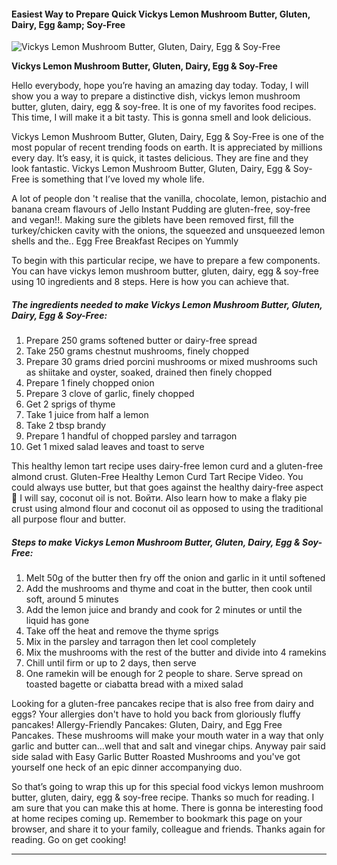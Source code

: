             

#### Easiest Way to Prepare Quick Vickys Lemon Mushroom Butter, Gluten, Dairy, Egg &amp;amp; Soy-Free

![Vickys Lemon Mushroom Butter, Gluten, Dairy, Egg &amp; Soy-Free](https://img-global.cpcdn.com/recipes/44997824/751x532cq70/vickys-lemon-mushroom-butter-gluten-dairy-egg-soy-free-recipe-main-photo.jpg)

**Vickys Lemon Mushroom Butter, Gluten, Dairy, Egg &amp; Soy-Free**

Hello everybody, hope you’re having an amazing day today. Today, I will show you a way to prepare a distinctive dish, vickys lemon mushroom butter, gluten, dairy, egg & soy-free. It is one of my favorites food recipes. This time, I will make it a bit tasty. This is gonna smell and look delicious.

Vickys Lemon Mushroom Butter, Gluten, Dairy, Egg & Soy-Free is one of the most popular of recent trending foods on earth. It is appreciated by millions every day. It’s easy, it is quick, it tastes delicious. They are fine and they look fantastic. Vickys Lemon Mushroom Butter, Gluten, Dairy, Egg & Soy-Free is something that I’ve loved my whole life.

A lot of people don 't realise that the vanilla, chocolate, lemon, pistachio and banana cream flavours of Jello Instant Pudding are gluten-free, soy-free and vegan!!. Making sure the giblets have been removed first, fill the turkey/chicken cavity with the onions, the squeezed and unsqueezed lemon shells and the.. Egg Free Breakfast Recipes on Yummly

To begin with this particular recipe, we have to prepare a few components. You can have vickys lemon mushroom butter, gluten, dairy, egg & soy-free using 10 ingredients and 8 steps. Here is how you can achieve that.

##### The ingredients needed to make Vickys Lemon Mushroom Butter, Gluten, Dairy, Egg & Soy-Free:

1.  Prepare 250 grams softened butter or dairy-free spread
2.  Take 250 grams chestnut mushrooms, finely chopped
3.  Prepare 30 grams dried porcini mushrooms or mixed mushrooms such as shiitake and oyster, soaked, drained then finely chopped
4.  Prepare 1 finely chopped onion
5.  Prepare 3 clove of garlic, finely chopped
6.  Get 2 sprigs of thyme
7.  Take 1 juice from half a lemon
8.  Take 2 tbsp brandy
9.  Prepare 1 handful of chopped parsley and tarragon
10.  Get 1 mixed salad leaves and toast to serve

This healthy lemon tart recipe uses dairy-free lemon curd and a gluten-free almond crust. Gluten-Free Healthy Lemon Curd Tart Recipe Video. You could always use butter, but that goes against the healthy dairy-free aspect 🙂 I will say, coconut oil is not. Войти. Also learn how to make a flaky pie crust using almond flour and coconut oil as opposed to using the traditional all purpose flour and butter.

##### Steps to make Vickys Lemon Mushroom Butter, Gluten, Dairy, Egg & Soy-Free:

1.  Melt 50g of the butter then fry off the onion and garlic in it until softened
2.  Add the mushrooms and thyme and coat in the butter, then cook until soft, around 5 minutes
3.  Add the lemon juice and brandy and cook for 2 minutes or until the liquid has gone
4.  Take off the heat and remove the thyme sprigs
5.  Mix in the parsley and tarragon then let cool completely
6.  Mix the mushrooms with the rest of the butter and divide into 4 ramekins
7.  Chill until firm or up to 2 days, then serve
8.  One ramekin will be enough for 2 people to share. Serve spread on toasted bagette or ciabatta bread with a mixed salad

Looking for a gluten-free pancakes recipe that is also free from dairy and eggs? Your allergies don't have to hold you back from gloriously fluffy pancakes! Allergy-Friendly Pancakes: Gluten, Dairy, and Egg Free Pancakes. These mushrooms will make your mouth water in a way that only garlic and butter can…well that and salt and vinegar chips. Anyway pair said side salad with Easy Garlic Butter Roasted Mushrooms and you've got yourself one heck of an epic dinner accompanying duo.

So that’s going to wrap this up for this special food vickys lemon mushroom butter, gluten, dairy, egg & soy-free recipe. Thanks so much for reading. I am sure that you can make this at home. There is gonna be interesting food at home recipes coming up. Remember to bookmark this page on your browser, and share it to your family, colleague and friends. Thanks again for reading. Go on get cooking!

* * *